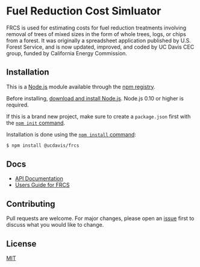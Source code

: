 # Fuel Reduction Cost Simluator

FRCS is used for estimating costs for fuel reduction treatments involving removal of trees of mixed sizes in the form of whole trees, logs, or chips from a forest. It was originally a spreadsheet application published by U.S. Forest Service, and is now updated, improved, and coded by UC Davis CEC group, funded by California Energy Commission.

## Installation

This is a [Node.js](https://nodejs.org/en/) module available through the
[npm registry](https://www.npmjs.com/).

Before installing, [download and install Node.js](https://nodejs.org/en/download/).
Node.js 0.10 or higher is required.

If this is a brand new project, make sure to create a `package.json` first with
the [`npm init` command](https://docs.npmjs.com/creating-a-package-json-file).

Installation is done using the
[`npm install` command](https://docs.npmjs.com/getting-started/installing-npm-packages-locally):

```bash
$ npm install @ucdavis/frcs
```

## Docs

* [API Documentation](https://fuel-reduction-cost-simulator.azurewebsites.net/)
* [Users Guide for FRCS](https://www.fs.fed.us/pnw/pubs/pnw_gtr668.pdf)

## Contributing

Pull requests are welcome. For major changes, please open an [issue](https://github.com/ucdavis/fuel-reduction-cost-simulator/issues) first to discuss what you would like to change.

## License

  [MIT](LICENSE)
